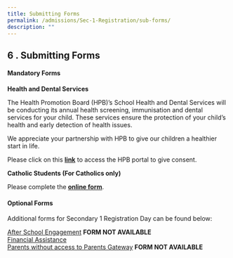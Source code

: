 ```yaml
---
title: Submitting Forms
permalink: /admissions/Sec-1-Registration/sub-forms/
description: ""
---
```

## 6 \. Submitting Forms

#### Mandatory Forms

**Health and Dental Services**

The Health Promotion Board (HPB)’s School Health and Dental Services will be conducting its annual health screening, immunisation and dental services for your child. These services ensure the protection of your child’s health and early detection of health issues.

We appreciate your partnership with HPB to give our children a healthier start in life.

Please click on this **[link](https://childconsent.hpb.gov.sg/)** to access the HPB portal to give consent.

**Catholic Students (For Catholics only)**  

Please complete the **[online form](https://go.gov.sg/kccatholicmatters2023)**.

#### Optional Forms

Additional forms for Secondary 1 Registration Day can be found below:

[After School Engagement](https://form.gov.sg/#!/612ddd44f888ba001261ad7b) **FORM NOT AVAILABLE**<br>
[Financial Assistance](/files/MOE%20FAS%20Application%20Form%20(30%20Sep%202020)%20final.pdf)<br>
[Parents without access to Parents Gateway](https://go.gov.sg/welcome-to-kc) **FORM NOT AVAILABLE**